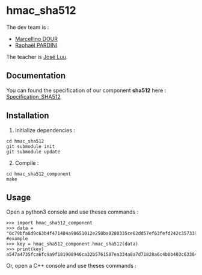 # hmac_sha512

The dev team is :
- [Marcellino DOUR](https://github.com/marcellinodour)
- [Raphaël PARDINI](https://github.com/Raphda)

The teacher is [José Luu](https://github.com/jluuM2).

## Documentation 

You can found the specification of our component **sha512** here : [Specification_SHA512](https://github.com/marcellinodour/hmac_sha512/blob/main/Specifications_SHA512.pdf)

## Installation

1. Initialize dependencies :
```
cd hmac_sha512
git submodule init
git submodule update
```
2. Compile :
```
cd hmac_sha512_component
make
```

## Usage

Open a python3 console and use theses commands :
```
>>> import hmac_sha512_component
>>> data = "0c79bfa8d9c63b4f471484a98651012e250ba0280335ce62dd57ef63fefd242c357339067b326fdbc40bbd9de372a1dda1448127d15ca53e23f87b232ed2ba89" #example
>>> key = hmac_sha512_component.hmac_sha512(data)
>>> print(key)
a547a4735fca6fc9a9f181908946ca32b5761587ea334a8a7d71828a6c4b0b403c633840acfc405866e90e8b269acee3fa8b1dc4f3baf31e100b17559b16fd4f
```

Or, open a C++ console and use theses commands :
